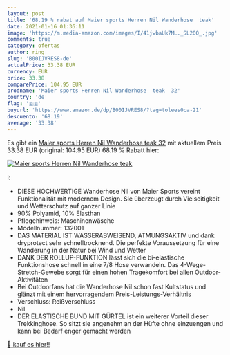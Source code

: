 ```yaml
---
layout: post
title: '68.19 % rabat auf Maier sports Herren Nil Wanderhose  teak'
date: 2021-01-16 01:36:11
image: 'https://m.media-amazon.com/images/I/41jwbaUk7ML._SL200_.jpg'
comments: true
category: ofertas
author: ring
slug: 'B00IJVRES8-de'
actualPrice: 33.38 EUR
currency: EUR
price: 33.38
comparePrice: 104.95 EUR
prodname: 'Maier sports Herren Nil Wanderhose  teak  32'
country: 'de'
flag: '🇩🇪'
buyurl: 'https://www.amazon.de/dp/B00IJVRES8/?tag=tolees0ca-21'
descuento: '68.19'
average: '33.38'
---
```


Es gibt ein [Maier sports Herren Nil Wanderhose  teak  32](https://www.amazon.de/dp/B00IJVRES8/?tag=tolees0ca-21) mit aktuellem Preis 33.38 EUR (original: 104.95 EUR) 68.19 % Rabatt hier:

[![Maier sports Herren Nil Wanderhose  teak](https://m.media-amazon.com/images/I/41jwbaUk7ML._SL200_.jpg)](https://www.amazon.de/dp/B00IJVRES8/?tag=tolees0ca-21)

ℹ️:

- DIESE HOCHWERTIGE Wanderhose Nil von Maier Sports vereint Funktionalität mit modernem Design. Sie überzeugt durch Vielseitigkeit und Wetterschutz auf ganzer Linie
- 90% Polyamid, 10% Elasthan
- Pflegehinweis: Maschinenwäsche
- Modellnummer: 132001
- DAS MATERIAL IST WASSERABWEISEND, ATMUNGSAKTIV und dank dryprotect sehr schnelltrocknend. Die perfekte Voraussetzung für eine Wanderung in der Natur bei Wind und Wetter
- DANK DER ROLLUP-FUNKTION lässt sich die bi-elastische Funktionshose schnell in eine 7/8 Hose verwandeln. Das 4-Wege-Stretch-Gewebe sorgt für einen hohen Tragekomfort bei allen Outdoor-Aktivitäten
- Bei Outdoorfans hat die Wanderhose Nil schon fast Kultstatus und glänzt mit einem hervorragendem Preis-Leistungs-Verhältnis
- Verschluss: Reißverschluss
- Nil
- DER ELASTISCHE BUND MIT GÜRTEL ist ein weiterer Vorteil dieser Trekkinghose. So sitzt sie angenehm an der Hüfte ohne einzuengen und kann bei Bedarf enger gemacht werden

[🛒 kauf es hier!!](https://www.amazon.de/dp/B00IJVRES8/?tag=tolees0ca-21)
